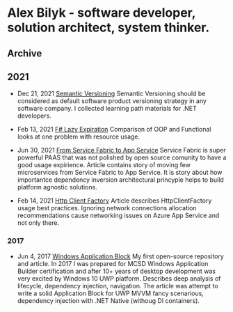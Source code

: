 # Alex Bilyk - software developer, solution architect, system thinker. 

## Archive
## 2021

* Dec 21, 2021 [Semantic Versioning](./Archive/2021/SemanticVersioning.md)
Semantic Versioning should be considered as default software product versioning strategy in any software company. I collected learning path materials for .NET developers.

* Feb 13, 2021 [F# Lazy Expiration](./Archive/2021/FSharpLazyExpiration/Readme.md)
Comparison of OOP and Functional looks at one problem with resource usage.

* Jun 30, 2021 [From Service Fabric to App Service](./Archive/2021/FromServiceFabricToAppService/Readme.md)
Service Fabric is super powerful PAAS that was not polished by open source comunity to have a good usage expirience. Article contains story of moving few microservices from Service Fabric to App Service. It is story about how importantce dependency inversion architectural princyple helps to build platform agnostic solutions.

* Feb 14, 2021 [Http Client Factory](./Archive/2021/AppServiceHttpClientFactory/Readme.md)
Article describes HttpClientFactory usage best practices. Ignoring network connections allocation recommendations cause networking issues on Azure App Service and not only there. 

### 2017
* Jun 4, 2017 [Windows Application Block](https://github.com/oleksandr-bilyk/WindowsApplicationBlock) 
My first open-source repository and article. In 2017 I was prepared for MCSD Windows Application Builder certification and after 10+ years of desktop development was very excited by Windows 10 UWP platform. Describes deep analysis of lifecycle, dependency injection, navigation. The article was attempt to write a solid Application Block for UWP MVVM fancy scenarious, dependency injection with .NET Native (withoug DI containers). 